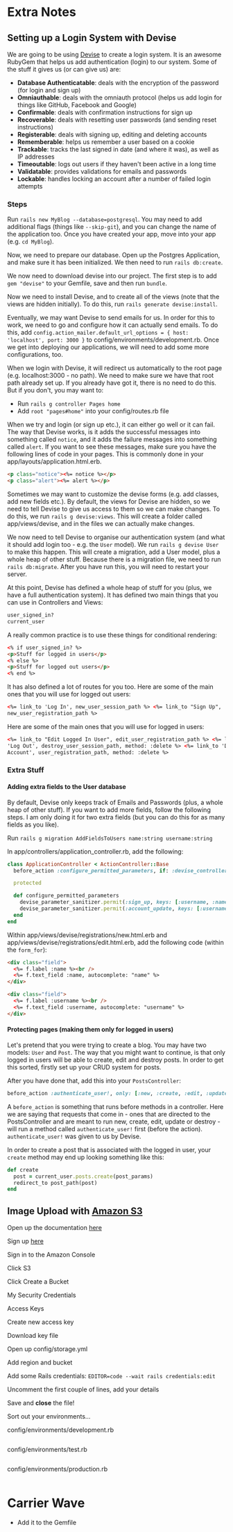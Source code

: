 # Extra Notes

## Setting up a Login System with Devise

We are going to be using [Devise](https://github.com/plataformatec/devise) to create a login system. It is an awesome RubyGem that helps us add authentication (login) to our system. Some of the stuff it gives us (or can give us) are:

- **Database Authenticatable**: deals with the encryption of the password (for login and sign up)
- **Omniauthable**: deals with the omniauth protocol (helps us add login for things like GitHub, Facebook and Google)
- **Confirmable**: deals with confirmation instructions for sign up
- **Recoverable**: deals with resetting user passwords (and sending reset instructions)
- **Registerable**: deals with signing up, editing and deleting accounts
- **Rememberable**: helps us remember a user based on a cookie
- **Trackable**: tracks the last signed in date (and where it was), as well as IP addresses
- **Timeoutable**: logs out users if they haven't been active in a long time
- **Validatable**: provides validations for emails and passwords
- **Lockable**: handles locking an account after a number of failed login attempts

### Steps

Run `rails new MyBlog --database=postgresql`. You may need to add additional flags (things like `--skip-git`), and you can change the name of the application too. Once you have created your app, move into your app (e.g. `cd MyBlog`).

Now, we need to prepare our database. Open up the Postgres Application, and make sure it has been initialized. We then need to run `rails db:create`.

We now need to download devise into our project. The first step is to add `gem "devise"` to your Gemfile, save and then run `bundle`.

Now we need to install Devise, and to create all of the views (note that the views are hidden initially). To do this, run `rails generate devise:install`.

Eventually, we may want Devise to send emails for us. In order for this to work, we need to go and configure how it can actually send emails. To do this, add `config.action_mailer.default_url_options = { host: 'localhost', port: 3000 }` to config/environments/development.rb. Once we get into deploying our applications, we will need to add some more configurations, too.

When we login with Devise, it will redirect us automatically to the root page (e.g. localhost:3000 - no path). We need to make sure we have that root path already set up. If you already have got it, there is no need to do this. But if you don't, you may want to:

- Run `rails g controller Pages home`
- Add `root "pages#home"` into your config/routes.rb file

When we try and login (or sign up etc.), it can either go well or it can fail. The way that Devise works, is it adds the successful messages into something called `notice`, and it adds the failure messages into something called `alert`. If you want to see these messages, make sure you have the following lines of code in your pages. This is commonly done in your app/layouts/application.html.erb.

```html
<p class="notice"><%= notice %></p>
<p class="alert"><%= alert %></p>
```

Sometimes we may want to customize the devise forms (e.g. add classes, add new fields etc.). By default, the views for Devise are hidden, so we need to tell Devise to give us access to them so we can make changes. To do this, we run `rails g devise:views`. This will create a folder called app/views/devise, and in the files we can actually make changes.

We now need to tell Devise to organise our authentication system (and what it should add login too - e.g. the `User` model). We run `rails g devise User` to make this happen. This will create a migration, add a User model, plus a whole heap of other stuff. Because there is a migration file, we need to run `rails db:migrate`. After you have run this, you will need to restart your server.

At this point, Devise has defined a whole heap of stuff for you (plus, we have a full authentication system). It has defined two main things that you can use in Controllers and Views:

```ruby
user_signed_in?
current_user
```

A really common practice is to use these things for conditional rendering:

```html
<% if user_signed_in? %>
<p>Stuff for logged in users</p>
<% else %>
<p>Stuff for logged out users</p>
<% end %>
```

It has also defined a lot of routes for you too. Here are some of the main ones that you will use for logged out users:

```html
<%= link_to 'Log In', new_user_session_path %> <%= link_to "Sign Up",
new_user_registration_path %>
```

Here are some of the main ones that you will use for logged in users:

```html
<%= link_to "Edit Logged In User", edit_user_registration_path %> <%= link_to
'Log Out', destroy_user_session_path, method: :delete %> <%= link_to 'Delete
Account', user_registration_path, method: :delete %>
```

### Extra Stuff

#### Adding extra fields to the User database

By default, Devise only keeps track of Emails and Passwords (plus, a whole heap of other stuff). If you want to add more fields, follow the following steps. I am only doing it for two extra fields (but you can do this for as many fields as you like).

Run `rails g migration AddFieldsToUsers name:string username:string`

In app/controllers/application_controller.rb, add the following:

```ruby
class ApplicationController < ActionController::Base
  before_action :configure_permitted_parameters, if: :devise_controller?

  protected

  def configure_permitted_parameters
    devise_parameter_sanitizer.permit(:sign_up, keys: [:username, :name])
    devise_parameter_sanitizer.permit(:account_update, keys: [:username, :name])
  end
end
```

Within app/views/devise/registrations/new.html.erb and app/views/devise/registrations/edit.html.erb, add the following code (within the `form_for`):

```html
<div class="field">
  <%= f.label :name %><br />
  <%= f.text_field :name, autocomplete: "name" %>
</div>

<div class="field">
  <%= f.label :username %><br />
  <%= f.text_field :username, autocomplete: "username" %>
</div>
```

#### Protecting pages (making them only for logged in users)

Let's pretend that you were trying to create a blog. You may have two models: `User` and `Post`. The way that you might want to continue, is that only logged in users will be able to create, edit and destroy posts. In order to get this sorted, firstly set up your CRUD system for posts.

After you have done that, add this into your `PostsController`:

```ruby
before_action :authenticate_user!, only: [:new, :create, :edit, :update, :destroy]
```

A `before_action` is something that runs before methods in a controller. Here we are saying that requests that come in - ones that are directed to the PostsController and are meant to run new, create, edit, update or destroy - will run a method called `authenticate_user!` first (before the action). `authenticate_user!` was given to us by Devise.

In order to create a post that is associated with the logged in user, your `create` method may end up looking something like this:

```ruby
def create
  post = current_user.posts.create(post_params)
  redirect_to post_path(post)
end
```

## Image Upload with [Amazon S3](https://aws.amazon.com/s3/)

Open up the documentation [here](https://aws.amazon.com/s3/)

Sign up [here](https://portal.aws.amazon.com/billing/signup?nc2=h_ct&src=default&redirect_url=https%3A%2F%2Faws.amazon.com%2Fregistration-confirmation)

Sign in to the Amazon Console

Click S3

Click Create a Bucket

My Security Credentials

Access Keys

Create new access key

Download key file

Open up config/storage.yml

Add region and bucket

Add some Rails credentials: `EDITOR=code --wait rails credentials:edit`

Uncomment the first couple of lines, add your details

Save and **close** the file!

Sort out your environments...

config/environments/development.rb

```ruby

```

config/environments/test.rb

```ruby

```

config/environments/production.rb

```ruby

```

# Carrier Wave

- Add it to the Gemfile
